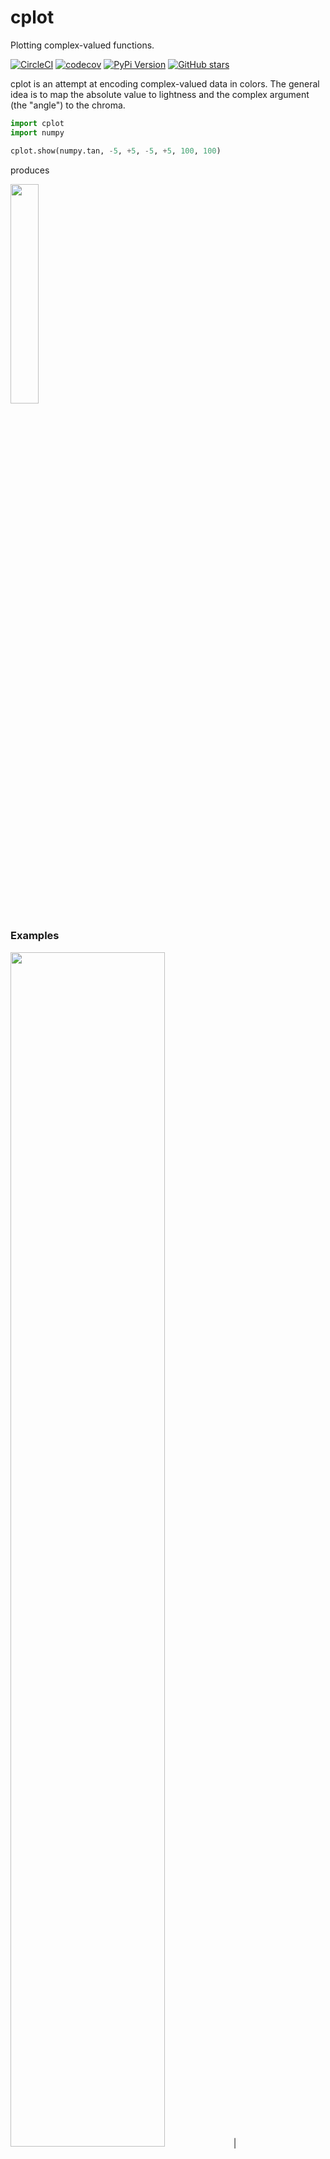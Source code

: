 # cplot

Plotting complex-valued functions.

[![CircleCI](https://img.shields.io/circleci/project/github/nschloe/cplot/master.svg)](https://circleci.com/gh/nschloe/cplot/tree/master)
[![codecov](https://img.shields.io/codecov/c/github/nschloe/cplot.svg)](https://codecov.io/gh/nschloe/cplot)
[![PyPi Version](https://img.shields.io/pypi/v/cplot.svg)](https://pypi.python.org/pypi/cplot)
[![GitHub stars](https://img.shields.io/github/stars/nschloe/cplot.svg?logo=github&label=Stars&logoColor=white)](https://github.com/nschloe/cplot)

cplot is an attempt at encoding complex-valued data in colors. The general idea is to map the absolute value to lightness and
the complex argument (the "angle") to the chroma.

```python
import cplot
import numpy

cplot.show(numpy.tan, -5, +5, -5, +5, 100, 100)
```
produces

<img src="https://nschloe.github.io/cplot/tan.png" width="30%">

### Examples

<img src="https://nschloe.github.io/cplot/z1.png" width="70%"> |
<img src="https://nschloe.github.io/cplot/z2.png" width="70%"> |
<img src="https://nschloe.github.io/cplot/z3.png" width="70%">
:-------------------:|:------------------:|:----------:|
`z**1`               |  `z**2`            |  `z**3`    |


<img src="https://nschloe.github.io/cplot/1z.png" width="70%"> |
<img src="https://nschloe.github.io/cplot/z+1-z-1.png" width="70%"> |
<img src="https://nschloe.github.io/cplot/z-1-z+1.png" width="70%">
:-------------------:|:------------------:|:-------------------:|
`1/z`                |  `(z+1) / (z-1)`   |  `(z-1) / (z+1)`    |

<img src="https://nschloe.github.io/cplot/sin.png" width="70%"> |
<img src="https://nschloe.github.io/cplot/cos.png" width="70%"> |
<img src="https://nschloe.github.io/cplot/tan.png" width="70%">
:-------------------:|:------------------:|:-------------------------:|
`numpy.exp`          |  `numpy.log`       |  `scipy.special.gamma`    |

### Testing

To run the cplot unit tests, check out this repository and type
```
pytest
```

### Distribution

To create a new release

1. bump the `__version__` number,

2. tag and upload to PyPi:
    ```
    make publish
    ```

### License

cplot is published under the [MIT license](https://en.wikipedia.org/wiki/MIT_License).
